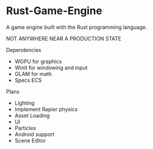 # Rust-Game-Engine
A game engine built with the Rust programming language.

NOT ANYWHERE NEAR A PRODUCTION STATE

Dependencies
 - WGPU for graphics 
 - Winit for windowing and input
 - GLAM for math
 - Specs ECS

Plans 
 - Lighting
 - Implement Rapier physics
 - Asset Loading
 - UI
 - Particles
 - Android support
 - Scene Editor
 
